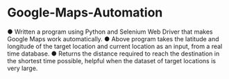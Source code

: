 # Google-Maps-Automation
● Written a program using Python and Selenium Web Driver that makes Google Maps work automatically.
● Above program takes the latitude and longitude of the target location and current location as an input, from a real time database.
● Returns the distance required to reach the destination in the shortest time possible, helpful when the dataset of target locations is very large.
